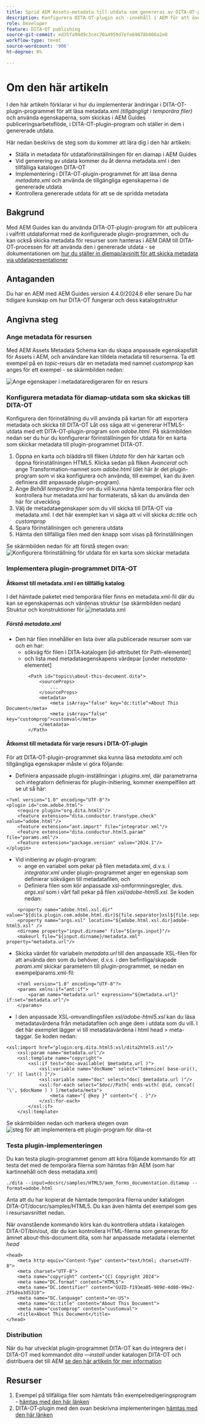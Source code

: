 ```yaml
---
title: Sprid AEM Assets-metadata till utdata som genereras av DITA-OT-plugin
description: Konfigurera DITA-OT-plugin och -innehåll i AEM för att överföra metadata till genererade utdata
role: Developer
feature: DITA-OT publishing
source-git-commit: ed35fa94d9c3cec70a4959d7efe69678b066a2e0
workflow-type: tm+mt
source-wordcount: '906'
ht-degree: 0%

---
```



# Om den här artikeln

I den här artikeln förklarar vi hur du implementerar ändringar i DITA-OT-plugin-programmet för att läsa metadata.xml _(tillgängligt i temporära filer)_ och använda egenskaperna, som skickas i AEM Guides publiceringsarbetsflöde, i DITA-OT-plugin-program och ställer in dem i genererade utdata.

Här nedan beskrivs de steg som du kommer att lära dig i den här artikeln:
- Ställa in metadata för utdataförinställningen för en diamap i AEM Guides
- Vid generering av utdata kommer du åt denna metadata.xml i den tillfälliga katalogen DITA-OT
- Implementering i DITA-OT-plugin-programmet för att läsa denna _metadata.xml_ och använda de tillgängliga egenskaperna i de genererade utdata
- Kontrollera genererade utdata för att se de spridda metadata

## Bakgrund

Med AEM Guides kan du använda DITA-OT-plugin-program för att publicera i valfritt utdataformat med de konfigurerade plugin-programmen, och
du kan också skicka metadata för resurser som hanteras i AEM DAM till DITA-OT-processen för att använda den i genererade utdata - se dokumentationen om [hur du ställer in diemap/avsnitt för att skicka metadata via utdatapresentationer](https://experienceleague.adobe.com/en/docs/experience-manager-guides/using/user-guide/output-gen/pass-metadata-dita-ot)


## Antaganden

Du har en AEM med AEM Guides version 4.4.0/2024.6 eller senare
Du har tidigare kunskap om hur DITA-OT fungerar och dess katalogstruktur


## Angivna steg

### Ange metadata för resursen

Med AEM Assets Metadata Schema kan du skapa anpassade egenskapsfält för Assets i AEM, och användare kan tilldela metadata till resurserna. Ta ett exempel på en _topic_-resurs där en metadata med namnet _customprop_ kan anges för ett exempel - se skärmbilden nedan:

![Ange egenskaper i metadataredigeraren för en resurs](../../assets/publishing/assets-metadata-properties-ui-customprop.png)


### Konfigurera metadata för diamap-utdata som ska skickas till DITA-OT

Konfigurera den förinställning du vill använda på kartan för att exportera metadata och skicka till DITA-OT
Låt oss säga att vi genererar HTML5-utdata med ett DITA-OT-plugin-program som _adobe.html_.
På skärmbilden nedan ser du hur du konfigurerar förinställningen för utdata för en karta som skickar metadata till plugin-programmet DITA-OT.
1. Öppna en karta och bläddra till fliken _Utdata_ för den här kartan och öppna förinställningen HTML5. Klicka sedan på fliken _Avancerat_ och ange Transformation-namnet som _adobe.html_ (det här är det plugin-program som vi ska konfigurera och använda, till exempel, kan du även definiera ditt anpassade plugin-program).
2. Ange _Behåll temporära filer_ om du vill kunna hämta temporära filer och kontrollera hur metadata.xml har formaterats, så kan du använda den här för utveckling
3. Välj de metadataegenskaper som du vill skicka till DITA-OT via metadata.xml. I det här exemplet kan vi säga att vi vill skicka _dc:title_ och _customprop_
4. Spara förinställningen och generera utdata
5. Hämta den tillfälliga filen med den knapp som visas på förinställningen

Se skärmbilden nedan för att förstå stegen ovan:
![Konfigurera förinställning för utdata för en karta som skickar metadata](../../assets/publishing/map-outputpreset-html5-customprop.png)


### Implementera plugin-programmet DITA-OT

#### Åtkomst till metadata.xml i en tillfällig katalog

I det hämtade paketet med temporära filer finns en metadata.xml-fil där du kan se egenskapernas och värdenas struktur (se skärmbilden nedan)
Struktur och konstruktioner för ![metadata.xml](../../assets/publishing/publish-tempfiles-metadata-structure.png)

##### Förstå metadata.xml

- Den här filen innehåller en lista över alla publicerade resurser som var och en har:
   - sökväg för filen i DITA-katalogen [id-attributet för Path-elementet]
   - och lista med metadataegenskapens värdepar [under _metadata_-elementet]

```
        <Path id="topics\about-this-document.dita">
            <sourceProps>
                ...
            </sourceProps>
            <metadata>
                <meta isArray="false" key="dc:title">About This Document</meta>
                <meta isArray="false" key="customprop">customval</meta>
            </metadata>
        </Path>
```

#### Åtkomst till metadata för varje resurs i DITA-OT-plugin

För att DITA-OT-plugin-programmet ska kunna läsa _metadata.xml_ och tillgängliga egenskaper måste vi göra följande:
- Definiera anpassade plugin-inställningar i _plugins.xml_, där parametrarna och integratorn definieras för plugin-initiering, kommer exempelfilen att se ut så här:

```
<?xml version="1.0" encoding="UTF-8"?>
<plugin id="com.adobe.html">
    <require plugin="org.dita.html5"/>
    <feature extension="dita.conductor.transtype.check" value="adobe.html"/>
    <feature extension="ant.import" file="integrator.xml"/>
    <feature extension="dita.conductor.html5.param" file="params.xml"/>
    <feature extension="package.version" value="2024.1"/>
</plugin>
```

- Vid initiering av plugin-program:
   - ange en variabel som pekar på filen metadata.xml, d.v.s. i _integrator.xml_ under plugin-programmet anger en egenskap som definierar sökvägen till metadatafilen, och
   - Definiera filen som kör anpassade xsl-omformningsregler, dvs. _args.xsl_ som i vårt fall pekar på filen _xsl/adobe-html5.xsl_.
Se koden nedan:

```
    <property name="adobe.html.xsl.dir" value="${dita.plugin.com.adobe.html.dir}${file.separator}xsl${file.separator}"/>
    <property name="args.xsl" location="${adobe.html.xsl.dir}adobe-html5.xsl" />
    <dirname property="input.dirname" file="${args.input}"/>
    <makeurl file="${input.dirname}/metadata.xml" property="metadata.url"/>
```

- Skicka värdet för variabeln _metadata.url_ till den anpassade XSL-filen för att använda den som du behöver, d.v.s. i den befintliga/skapade _param.xml_ skickar parametern till plugin-programmet, se nedan en exempelparams.xml-fil:

```
    <?xml version="1.0" encoding="UTF-8"?>
    <params xmlns:if="ant:if">
        <param name="metadata.url" expression="${metadata.url}" if:set="metadata.url"/>
    </params>
```

- I den anpassade XSL-omvandlingsfilen _xsl/adobe-html5.xsl_ kan du läsa metadatavärdena från metadatafilen och ange dem i utdata som du vill. I det här exemplet lägger vi till metadatavärdena i html head > meta-taggar. Se koden nedan:

```
<xsl:import href="plugin:org.dita.html5:xsl/dita2html5.xsl"/>
    <xsl:param name="metadata.url"/>
    <xsl:template name="copyright">
        <xsl:if test="doc-available( $metadata.url )">
            <xsl:variable name="docName" select="tokenize( base-uri(), '/' )[ last() ]"/>
            <xsl:variable name="doc" select="doc( $metadata.url )"/>
            <xsl:for-each select="$doc//Path[ ends-with( @id, concat( '\', $docName ) ) ]/metadata/meta">
                <meta name="{ @key }" content="{ . }"/>
            </xsl:for-each>
        </xsl:if>
    </xsl:template>
```

Se skärmbilden nedan och markera stegen ovan
![steg för att implementera ett plugin-program för dita-ot](../../assets/publishing/publishing-metadata-dita-ot-plugin-implementation.png)


### Testa plugin-implementeringen

Du kan testa plugin-programmet genom att köra följande kommando för att testa det med de temporära filerna som hämtas från AEM (som har kartinnehåll och dess metadata.xml)

```
./dita --input=docsrc/samples/HTML5/aem_forms_documentation.ditamap --format=adobe.html
```

Anta att du har kopierat de hämtade temporära filerna under katalogen DITA-OT/docsrc/samples/HTML5.
Du kan även hämta det exempel som ges i resursavsnittet nedan.

När ovanstående kommando körs kan du kontrollera utdata i katalogen DITA-OT/bin/out, där du kan kontrollera HTML-filerna som genereras för ämnet about-this-document.dita, som har anpassade metadata i elementet _head_

```
<head>
    <meta http-equiv="Content-Type" content="text/html; charset=UTF-8">
    <meta charset="UTF-8">
    <meta name="copyright" content="(C) Copyright 2024">
    <meta name="DC.format" content="HTML5">
    <meta name="DC.identifier" content="GUID-f193ea85-989d-4d80-99e2-2f5dea3d5310">
    <meta name="DC.language" content="en-US">
    <meta name="dc:title" content="About This Document">
    <meta name="customprop" content="customval">
    <title>About This Document</title>
</head>
```

### Distribution

När du har utvecklat plugin-programmet DITA-OT kan du integrera det i DITA-OT med kommandot _dita —install_ under katalogen DITA-OT och distribuera det till AEM [se den här artikeln för mer information](https://experienceleaguecommunities.adobe.com/t5/experience-manager-guides/steps-to-setup-a-custom-dita-ot/td-p/407659)


## Resurser

1. Exempel på tillfälliga filer som hämtats från exempelredigeringsprogram - [hämtas med den här länken](../../assets/publishing/sample-temp-html5-adobe.html-content.zip)
2. DITA-OT-plugin med den ovan beskrivna implementeringen [hämtas med den här länken](../../assets/publishing/sample-custom-plugin-com.adobe.html.zip)